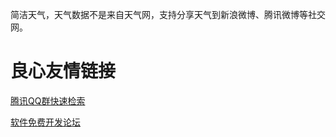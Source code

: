 简洁天气，天气数据不是来自天气网，支持分享天气到新浪微博、腾讯微博等社交网。


 # 良心友情链接

[腾讯QQ群快速检索](http://u.720life.cn/s/8cf73f7c)

[软件免费开发论坛](http://u.720life.cn/s/bbb01dc0)